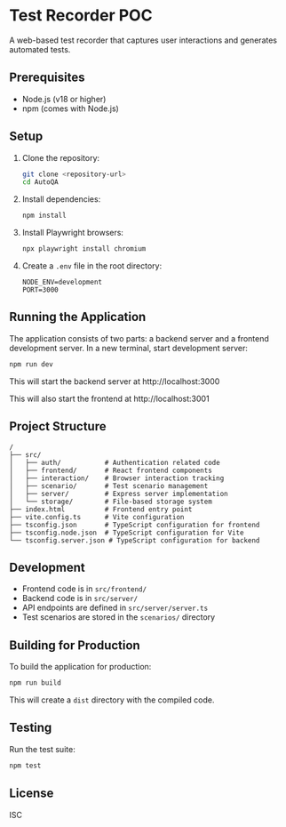 # Test Recorder POC

A web-based test recorder that captures user interactions and generates automated tests.

## Prerequisites

- Node.js (v18 or higher)
- npm (comes with Node.js)

## Setup

1. Clone the repository:
   ```bash
   git clone <repository-url>
   cd AutoQA
   ```

2. Install dependencies:
   ```bash
   npm install
   ```

3. Install Playwright browsers:
   ```bash
   npx playwright install chromium
   ```

4. Create a `.env` file in the root directory:
   ```plaintext
   NODE_ENV=development
   PORT=3000
   ```

## Running the Application

The application consists of two parts: a backend server and a frontend development server.
 In a new terminal, start  development server:
   ```bash
   npm run dev
   ```
   This will start the backend server at http://localhost:3000

   This will also start the frontend at http://localhost:3001

## Project Structure

```
/
├── src/
│   ├── auth/           # Authentication related code
│   ├── frontend/       # React frontend components
│   ├── interaction/    # Browser interaction tracking
│   ├── scenario/       # Test scenario management
│   ├── server/         # Express server implementation
│   └── storage/        # File-based storage system
├── index.html          # Frontend entry point
├── vite.config.ts      # Vite configuration
├── tsconfig.json       # TypeScript configuration for frontend
├── tsconfig.node.json  # TypeScript configuration for Vite
└── tsconfig.server.json # TypeScript configuration for backend
```

## Development

- Frontend code is in `src/frontend/`
- Backend code is in `src/server/`
- API endpoints are defined in `src/server/server.ts`
- Test scenarios are stored in the `scenarios/` directory

## Building for Production

To build the application for production:
```bash
npm run build
```
This will create a `dist` directory with the compiled code.

## Testing

Run the test suite:
```bash
npm test
```

## License

ISC
